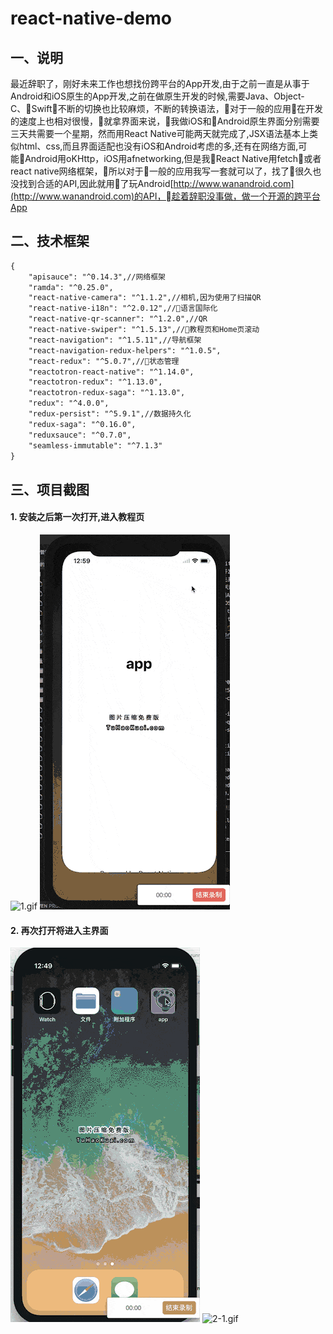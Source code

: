 # react-native-demo
## 一、说明
最近辞职了，刚好未来工作也想找份跨平台的App开发,由于之前一直是从事于Android和iOS原生的App开发,之前在做原生开发的时候,需要Java、Object-C、Swift不断的切换也比较麻烦，不断的转换语法，对于一般的应用在开发的速度上也相对很慢，就拿界面来说，我做iOS和Android原生界面分别需要三天共需要一个星期，然而用React Native可能两天就完成了,JSX语法基本上类似html、css,而且界面适配也没有iOS和Android考虑的多,还有在网络方面,可能Android用oKHttp，iOS用afnetworking,但是我React Native用fetch或者react native网络框架，所以对于一般的应用我写一套就可以了，找了很久也没找到合适的API,因此就用了玩Android[http://www.wanandroid.com](http://www.wanandroid.com)的API，趁着辞职没事做，做一个开源的跨平台App

## 二、技术框架
```xml
{
    "apisauce": "^0.14.3",//网络框架
    "ramda": "^0.25.0",
    "react-native-camera": "^1.1.2",//相机,因为使用了扫描QR
    "react-native-i18n": "^2.0.12",//语言国际化
    "react-native-qr-scanner": "^1.2.0",//QR
    "react-native-swiper": "^1.5.13",//教程页和Home页滚动
    "react-navigation": "^1.5.11",//导航框架
    "react-navigation-redux-helpers": "^1.0.5",
    "react-redux": "^5.0.7",//状态管理
    "reactotron-react-native": "^1.14.0",
    "reactotron-redux": "^1.13.0",
    "reactotron-redux-saga": "^1.13.0",
    "redux": "^4.0.0",
    "redux-persist": "^5.9.1",//数据持久化
    "redux-saga": "^0.16.0",
    "reduxsauce": "^0.7.0",
    "seamless-immutable": "^7.1.3"
}
```

## 三、项目截图
#### 1. 安装之后第一次打开,进入教程页
![1.gif](/screenshots/1.gif)
![1-1.gif](/screenshots/1-1.gif)


#### 2. 再次打开将进入主界面
![2.gif](/screenshots/2.gif)
![2-1.gif](/screenshots/2-1.gif)
